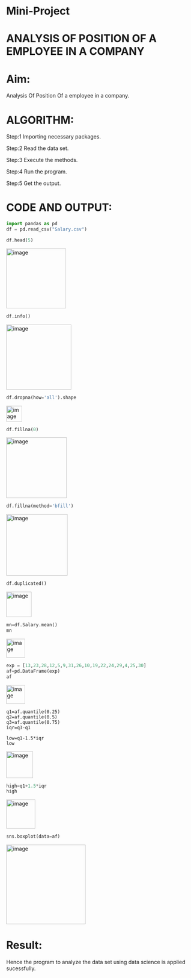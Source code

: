 # Mini-Project
# ANALYSIS OF POSITION OF A EMPLOYEE IN A COMPANY
# Aim:
 Analysis Of Position Of  a employee in a company.
 
# ALGORITHM:
Step:1  Importing necessary packages.

Step:2  Read the data set.

Step:3  Execute the methods.

Step:4  Run the program.

Step:5  Get the output.

# CODE AND OUTPUT:
```python
import pandas as pd
df = pd.read_csv("Salary.csv")

df.head(5)
```
<img width="159" alt="image" src="https://github.com/TejaswiniGugananthan/Mini-Project/assets/121222763/561a25f6-fdce-4054-b772-c686f6a896ba">

```python
df.info()
```
<img width="173" alt="image" src="https://github.com/TejaswiniGugananthan/Mini-Project/assets/121222763/d624c06b-0c51-492c-98ed-3dc32ef6a4a0">

```python
df.dropna(how='all').shape
```
<img width="42" alt="image" src="https://github.com/TejaswiniGugananthan/Mini-Project/assets/121222763/671085fe-4669-4f87-95b2-aa19c0d9e6da">

```python
df.fillna(0)
```
<img width="161" alt="image" src="https://github.com/TejaswiniGugananthan/Mini-Project/assets/121222763/3225c71c-92bc-4880-b44b-56cc5c24b36e">

```python
df.fillna(method='bfill')
```
<img width="163" alt="image" src="https://github.com/TejaswiniGugananthan/Mini-Project/assets/121222763/170c83b6-cc4d-42ce-a836-e302381bbf2f">

```python
df.duplicated()
```
<img width="67" alt="image" src="https://github.com/TejaswiniGugananthan/Mini-Project/assets/121222763/689217ce-0a64-4fef-a72f-99dd09ec9a8d">

```python
mn=df.Salary.mean()
mn
```
<img width="50" alt="image" src="https://github.com/TejaswiniGugananthan/Mini-Project/assets/121222763/63d57ed4-1cde-4e78-a355-373a99f0e099">

```python
exp = [13,23,28,12,5,9,31,26,10,19,22,24,29,4,25,30]
af=pd.DataFrame(exp)
af
```
<img width="50" alt="image" src="https://github.com/TejaswiniGugananthan/Mini-Project/assets/121222763/6fb66744-d910-4502-aa43-78c0219abd46">

```pyhton
q1=af.quantile(0.25)
q2=af.quantile(0.5)
q3=af.quantile(0.75)
iqr=q3-q1

low=q1-1.5*iqr
low
```
<img width="71" alt="image" src="https://github.com/TejaswiniGugananthan/Mini-Project/assets/121222763/2ad03cb8-b54d-420c-ad5b-2dff43a1fbd7">

```python
high=q1+1.5*iqr
high
```
<img width="77" alt="image" src="https://github.com/TejaswiniGugananthan/Mini-Project/assets/121222763/a22a2710-ffe9-4c87-9ea1-d8978d3d7536">

```python
sns.boxplot(data=af)
```
<img width="211" alt="image" src="https://github.com/TejaswiniGugananthan/Mini-Project/assets/121222763/551846cc-c8c1-44d5-b3fb-ff92d1c912fd">




# Result:
Hence the program to analyze the data set using data science is applied sucessfully.


